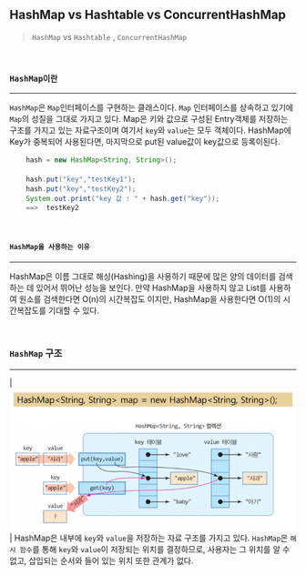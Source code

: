 ## HashMap vs Hashtable vs ConcurrentHashMap

> `HashMap` vs `Hashtable` , `ConcurrentHashMap` </br>

</br>

### `HashMap이란`
---
`HashMap`은 `Map`인터페이스를 구현하는 클래스이다. `Map` 인터페이스를 상속하고 있기에 `Map`의 성질을 그대로 가지고 있다.
Map은 키와 값으로 구성된 Entry객체를 저장하는 구조를 가지고 있는 자료구조이며 여기서 `key`와 `value`는 모두 객체이다.
HashMap에 Key가 중복되어 사용된다면, 마지막으로 put된 value값이 key값으로 등록이된다.
```java
    hash = new HashMap<String, String>();

    hash.put("key","testKey1");
    hash.put("key","testKey2");
    System.out.print("key 값 : " + hash.get("key"));
    ==>  testKey2

```

</br>

#### `HashMap을 사용하는 이유`
--- 
HashMap은 이름 그대로 해싱(Hashing)을 사용하기 때문에 많은 양의 데이터를 검색하는 데 있어서 뛰어난 성능을 보인다. 만약 HashMap을 사용하지 않고 List를 사용하여 원소를 검색한다면 O(n)의 시간복잡도 이지만, HashMap을 사용한다면 O(1)의 시간복잡도를 기대할 수 있다.

</br>

### `HashMap` 구조
---
|<img src="https://github.com/dongy094/knowledge-for-developer/blob/main/java/img/hashMap.png?raw=true">|
HashMap은 내부에 `key`와 `value`을 저장하는 자료 구조를 가지고 있다. `HashMap`은 `해시 함수`를 통해 `key`와 `value`이 저장되는 위치를 결정하므로, 사용자는 그 위치를 알 수 없고, 삽입되는 순서와 들어 있는 위치 또한 관계가 없다. 